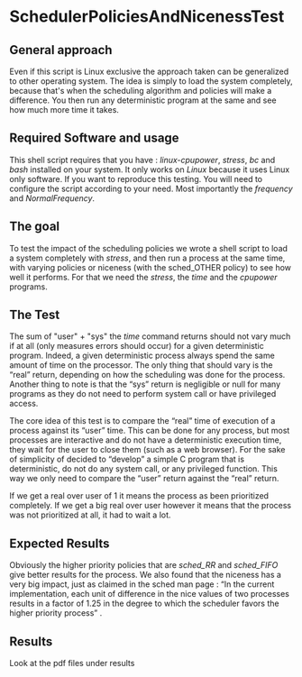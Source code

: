 
# SchedulerPoliciesAndNicenessTest

##  General approach
Even if this script is Linux exclusive the approach taken can be generalized to other operating system. The idea is simply to load the system completely, because that's when the scheduling algorithm and policies will make a difference. You then run any deterministic program at the same and see how much more time it takes.

## Required Software and usage
This shell script requires that you have : *linux-cpupower*, *stress*, *bc* and *bash* installed on your system. It only works on *Linux* because it uses Linux only software.
If you want to reproduce this testing. You will need to configure the script according to your need. Most importantly the *frequency* and *NormalFrequency*.

## The goal
To test the impact of the scheduling policies we wrote a shell script to load a system completely with *stress*, and then run a  process at the same time, with varying policies or niceness (with the sched_OTHER policy) to see how well it performs. For that we need the *stress*,  the *time* and the *cpupower* programs.

## The Test
The sum of "user" + "sys" the *time* command returns should not vary much if at all (only measures errors should occur) for a given deterministic program. Indeed, a given deterministic process always spend the same amount of time on the processor. The only thing that should vary is the “real” return, depending on how the scheduling was done for the process. Another thing to note is that the “sys” return is negligible or null for many programs as they do not need to perform system call or have privileged access.

The core idea of this test is to compare the “real” time of execution of a process against its “user” time. This can be done for any process, but most processes are interactive and do not have a deterministic execution time, they wait for the user to close them (such as a web browser). For the sake of simplicity of decided to “develop” a simple C program that is deterministic, do not do any system call, or any privileged function. This way we only need to compare the “user” return against the “real” return.

If we get a real over user of 1 it means the process as been prioritized completely.
If we get a big real over user however it means that the process was not prioritized at all, it had to wait a lot.

## Expected Results
Obviously the higher priority policies that are *sched_RR* and *sched_FIFO* give better results for the process. We also found that the niceness has a very big impact, just as claimed in the sched man page : “In the current implementation, each unit of difference in the nice values of two processes results in a factor of 1.25 in the degree to which the  scheduler  favors  the  higher  priority  process” .

## Results
Look at the pdf files under results
